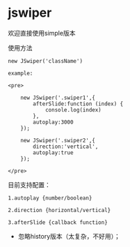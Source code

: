 # jswiper
欢迎直接使用simple版本

使用方法

    new JSwiper('className')

    example:

    <pre>
        
        new JSwiper('.swiper1',{
            afterSlide:function (index) {
                console.log(index)
            },
            autoplay:3000
        });

        new JSwiper('.swiper2',{
            direction:'vertical',
            autoplay:true
        });

    </pre>    
    

目前支持配置：

    1.autoplay {number/boolean}

    2.direction {horizontal/vertical}

    3.afterSlide {callback function}

* 忽略history版本（太复杂，不好用）；


